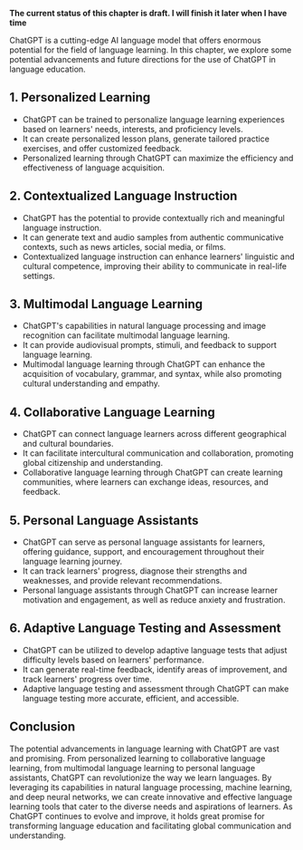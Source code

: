 **The current status of this chapter is draft. I will finish it later when I have time**

ChatGPT is a cutting-edge AI language model that offers enormous potential for the field of language learning. In this chapter, we explore some potential advancements and future directions for the use of ChatGPT in language education.

**1. Personalized Learning**
----------------------------

* ChatGPT can be trained to personalize language learning experiences based on learners' needs, interests, and proficiency levels.
* It can create personalized lesson plans, generate tailored practice exercises, and offer customized feedback.
* Personalized learning through ChatGPT can maximize the efficiency and effectiveness of language acquisition.

**2. Contextualized Language Instruction**
------------------------------------------

* ChatGPT has the potential to provide contextually rich and meaningful language instruction.
* It can generate text and audio samples from authentic communicative contexts, such as news articles, social media, or films.
* Contextualized language instruction can enhance learners' linguistic and cultural competence, improving their ability to communicate in real-life settings.

**3. Multimodal Language Learning**
-----------------------------------

* ChatGPT's capabilities in natural language processing and image recognition can facilitate multimodal language learning.
* It can provide audiovisual prompts, stimuli, and feedback to support language learning.
* Multimodal language learning through ChatGPT can enhance the acquisition of vocabulary, grammar, and syntax, while also promoting cultural understanding and empathy.

**4. Collaborative Language Learning**
--------------------------------------

* ChatGPT can connect language learners across different geographical and cultural boundaries.
* It can facilitate intercultural communication and collaboration, promoting global citizenship and understanding.
* Collaborative language learning through ChatGPT can create learning communities, where learners can exchange ideas, resources, and feedback.

**5. Personal Language Assistants**
-----------------------------------

* ChatGPT can serve as personal language assistants for learners, offering guidance, support, and encouragement throughout their language learning journey.
* It can track learners' progress, diagnose their strengths and weaknesses, and provide relevant recommendations.
* Personal language assistants through ChatGPT can increase learner motivation and engagement, as well as reduce anxiety and frustration.

**6. Adaptive Language Testing and Assessment**
-----------------------------------------------

* ChatGPT can be utilized to develop adaptive language tests that adjust difficulty levels based on learners' performance.
* It can generate real-time feedback, identify areas of improvement, and track learners' progress over time.
* Adaptive language testing and assessment through ChatGPT can make language testing more accurate, efficient, and accessible.

Conclusion
----------

The potential advancements in language learning with ChatGPT are vast and promising. From personalized learning to collaborative language learning, from multimodal language learning to personal language assistants, ChatGPT can revolutionize the way we learn languages. By leveraging its capabilities in natural language processing, machine learning, and deep neural networks, we can create innovative and effective language learning tools that cater to the diverse needs and aspirations of learners. As ChatGPT continues to evolve and improve, it holds great promise for transforming language education and facilitating global communication and understanding.
